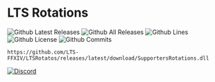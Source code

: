 # LTS Rotations

![Github Latest Releases](https://img.shields.io/github/downloads/LTS-FFXIV/LTSRotatos/latest/total.svg?style=for-the-badge)
![Github All Releases](https://img.shields.io/github/downloads/LTS-FFXIV/LTSRotatos/total.svg?style=for-the-badge)
![Github Lines](https://img.shields.io/tokei/lines/github/LTS-FFXIV/LTSRotatos?style=for-the-badge)
![Github License](https://img.shields.io/github/license/LTS-FFXIV/LTSRotatos.svg?label=License&style=for-the-badge)
![Github Commits](https://img.shields.io/github/commits-since/LTS-FFXIV/LTSRotatos/latest/main?style=for-the-badge)

```
https://github.com/LTS-FFXIV/LTSRotatos/releases/latest/download/SupportersRotations.dll
```

[![Discord](https://discordapp.com/api/guilds/1064448004498653245/embed.png?style=banner2)](
https://discord.gg/p54TZMPnC9)
